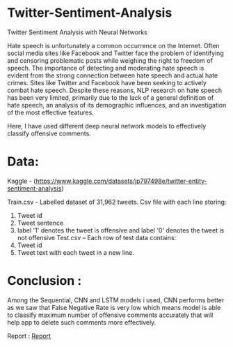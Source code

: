 # Twitter-Sentiment-Analysis
Twitter Sentiment Analysis with Neural Networks

Hate speech is unfortunately a common occurrence on the Internet. Often social media sites like Facebook and Twitter face the problem of identifying and censoring problematic posts while weighing the right to freedom of speech. The importance of detecting and moderating hate speech is evident from the strong connection between hate speech and actual hate crimes. Sites like Twitter and Facebook have been seeking to actively combat hate speech. Despite these reasons, NLP research on hate speech has been very limited, primarily due to the lack of a general definition of hate speech, an analysis of its demographic influences, and an investigation of the most effective features.

Here, I have used different deep neural network models to effectively classify offensive comments.

# Data: 
Kaggle - (https://www.kaggle.com/datasets/jp797498e/twitter-entity-sentiment-analysis)

Train.csv - Labelled dataset of 31,962 tweets. Csv file with each line storing:
1.	Tweet id
2.	Tweet sentence
3.	label '1' denotes the tweet is offensive and label '0' denotes the tweet is not offensive 
Test.csv – Each row of test data contains:
1.	Tweet id
2.	Tweet text with each tweet in a new line.

# Conclusion :
Among the Sequential, CNN and LSTM models i used, CNN performs better as we saw that False Negative Rate is very low which means model is able to classify maximum number of offensive comments accurately that will help app to delete such comments more effectively.

Report : [Report](https://github.com/Haripriya9851/Twitter-Sentiment-Analysis/blob/main/Twitter%20Sentiment%20Analysis%20with%20Neural%20Net.pdf)

